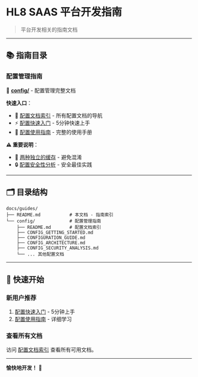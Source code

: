 # HL8 SAAS 平台开发指南

> 平台开发相关的指南文档

---

## 📚 指南目录

### 配置管理指南

📁 **[config/](./config/)** - 配置管理完整文档

**快速入口**：

- 📖 [配置文档索引](./config/README.md) - 所有配置文档的导航
- ⚡ [配置快速入门](./config/CONFIG_GETTING_STARTED.md) - 5分钟快速上手
- 📘 [配置使用指南](./config/CONFIGURATION_GUIDE.md) - 完整的使用手册

**⚠️ 重要说明**：

- 🚨 [两种独立的缓存](./config/IMPORTANT_CACHE_CLARIFICATION.md) - 避免混淆
- 🔒 [配置安全性分析](./config/CONFIG_SECURITY_ANALYSIS.md) - 安全最佳实践

---

## 🗂️ 目录结构

```
docs/guides/
├── README.md           # 本文档 - 指南索引
└── config/             # 配置管理指南
    ├── README.md       # 配置文档索引
    ├── CONFIG_GETTING_STARTED.md
    ├── CONFIGURATION_GUIDE.md
    ├── CONFIG_ARCHITECTURE.md
    ├── CONFIG_SECURITY_ANALYSIS.md
    └── ... 其他配置文档
```

---

## 🚀 快速开始

### 新用户推荐

1. [配置快速入门](./config/CONFIG_GETTING_STARTED.md) - 5分钟上手
2. [配置使用指南](./config/CONFIGURATION_GUIDE.md) - 详细学习

### 查看所有文档

访问 [配置文档索引](./config/README.md) 查看所有可用文档。

---

**愉快地开发！** 🎉
